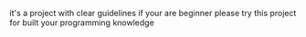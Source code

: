 it's a project with clear guidelines
if your are beginner please try this project 
for built your programming knowledge
